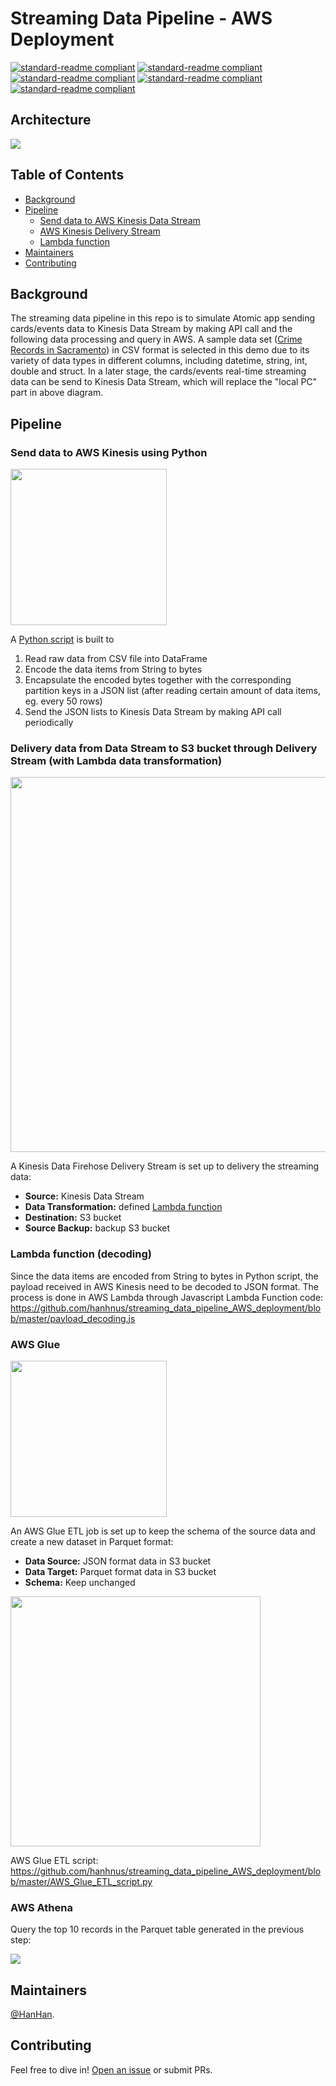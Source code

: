 # Streaming Data Pipeline - AWS Deployment

[![standard-readme compliant](https://img.shields.io/badge/AWS-Kinesis-brightgreen.svg?style=flat-square)](https://github.com/RichardLitt/standard-readme)
[![standard-readme compliant](https://img.shields.io/badge/AWS-Lambda-brightgreen.svg?style=flat-square)](https://github.com/RichardLitt/standard-readme)
[![standard-readme compliant](https://img.shields.io/badge/AWS-S3-brightgreen.svg?style=flat-square)](https://github.com/RichardLitt/standard-readme)
[![standard-readme compliant](https://img.shields.io/badge/AWS-Glue-brightgreen.svg?style=flat-square)](https://github.com/RichardLitt/standard-readme)
[![standard-readme compliant](https://img.shields.io/badge/AWS-Athena-brightgreen.svg?style=flat-square)](https://github.com/RichardLitt/standard-readme)

## Architecture
<img src="https://github.com/hanhnus/streaming_data_pipeline_AWS_deployment/blob/master/image/AWS_full_Architecture.png"/>

## Table of Contents

- [Background](#Background)
- [Pipeline](#Pipeline)
	- [Send data to AWS Kinesis Data Stream](#Send-data-to-AWS-Kinesis-using-Python)
	- [AWS Kinesis Delivery Stream](#Delivery-data-from-Data-Stream-to-S3-bucket-through-Delivery-Stream-with-Lambda-data-transformation)
	- [Lambda function](#Lambda-function-decoding)
- [Maintainers](#maintainers)
- [Contributing](#contributing)

## Background

The streaming data pipeline in this repo is to simulate Atomic app sending cards/events data to Kinesis Data Stream by making API call and the following data processing and query in AWS. A sample data set ([Crime Records in Sacramento](http://samplecsvs.s3.amazonaws.com/SacramentocrimeJanuary2006.csv)) in CSV format is selected in this demo due to its variety of data types in different columns, including datetime, string, int, double and struct. In a later stage, the cards/events real-time streaming data can be send to Kinesis Data Stream, which will replace the "local PC" part in above diagram.

## Pipeline

### Send data to AWS Kinesis using Python
<img src="https://github.com/hanhnus/streaming_data_pipeline_AWS_deployment/blob/master/image/AWS_Kinesis_Data_Stream.png"  width="250"/>

A [Python script](https://github.com/hanhnus/streaming_data_pipeline_AWS_deployment/blob/master/stream_data_to_Kinesis.py) is built to 
1. Read raw data from CSV file into DataFrame
2. Encode the data items from String to bytes
3. Encapsulate the encoded bytes together with the corresponding partition keys in a JSON list (after reading certain amount of data items, eg. every 50 rows)
4. Send the JSON lists to Kinesis Data Stream by making API call periodically

### Delivery data from Data Stream to S3 bucket through Delivery Stream (with Lambda data transformation)
<img src="https://github.com/hanhnus/streaming_data_pipeline_AWS_deployment/blob/master/image/AWS_Kinesis_Data_Firehose_Deliverty_Stream.png"  width="600"/>

A Kinesis Data Firehose Delivery Stream is set up to delivery the streaming data:
* **Source:**              Kinesis Data Stream
* **Data Transformation:** defined [Lambda function](https://github.com/hanhnus/streaming_data_pipeline_AWS_deployment/blob/master/payload_decoding.js)
* **Destination:**         S3 bucket
* **Source Backup:**       backup S3 bucket

### Lambda function (decoding)
Since the data items are encoded from String to bytes in Python script, the payload received in AWS Kinesis need to be decoded to JSON format. The process is done in AWS Lambda through Javascript Lambda Function code:
https://github.com/hanhnus/streaming_data_pipeline_AWS_deployment/blob/master/payload_decoding.js

### AWS Glue
<img src="https://github.com/hanhnus/streaming_data_pipeline_AWS_deployment/blob/master/image/AWS_Glue_Athena.png" width="250"/>

An AWS Glue ETL job is set up to keep the schema of the source data and create a new dataset in Parquet format:
* **Data Source:**  JSON format data in S3 bucket
* **Data Target:**  Parquet format data in S3 bucket
* **Schema:**       Keep unchanged

<img src="https://github.com/hanhnus/streaming_data_pipeline_AWS_deployment/blob/master/image/AWS_Glue.png" width="400"/>

AWS Glue ETL script: https://github.com/hanhnus/streaming_data_pipeline_AWS_deployment/blob/master/AWS_Glue_ETL_script.py

### AWS Athena

Query the top 10 records in the Parquet table generated in the previous step:

<img src="https://github.com/hanhnus/streaming_data_pipeline_AWS_deployment/blob/master/image/AWS_Athena.png"/>

## Maintainers

[@HanHan](https://github.com/hanhnus).

## Contributing

Feel free to dive in! [Open an issue](https://github.com/atomic-app/sentiment-docker/issues/new) or submit PRs.
 
